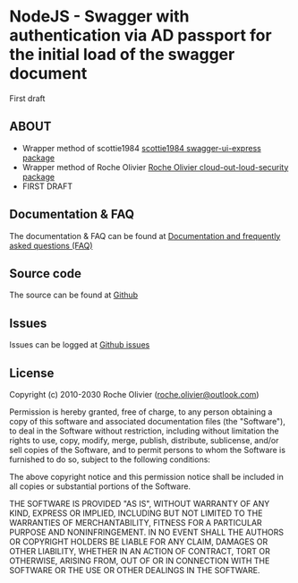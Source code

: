 # NodeJS - Swagger with authentication via AD passport for the initial load of the swagger document
First draft

## ABOUT
- Wrapper method of scottie1984 [scottie1984 swagger-ui-express package](https://www.npmjs.com/package/swagger-ui-express) 
- Wrapper method of Roche Olivier [Roche Olivier cloud-out-loud-security package](https://www.npmjs.com/package/cloud-out-loud-security) 
- FIRST DRAFT

## Documentation & FAQ
The documentation & FAQ can be found at [Documentation and frequently asked questions (FAQ)](https://cloudoutloud.net/#/cloud-out-loud-swagger)  

## Source code
The source can be found at [Github](https://github.com/Roche-Olivier/cloud-out-loud-swagger)  

## Issues
Issues can be logged at [Github issues](https://github.com/Roche-Olivier/cloud-out-loud-swagger/issues)  


## License
Copyright (c) 2010-2030 Roche Olivier (roche.olivier@outlook.com)

Permission is hereby granted, free of charge, to any person obtaining a copy of this software and associated documentation files (the "Software"), to deal in the Software without restriction, including without limitation the rights to use, copy, modify, merge, publish, distribute, sublicense, and/or sell copies of the Software, and to permit persons to whom the Software is furnished to do so, subject to the following conditions:

The above copyright notice and this permission notice shall be included in all copies or substantial portions of the Software.

THE SOFTWARE IS PROVIDED "AS IS", WITHOUT WARRANTY OF ANY KIND, EXPRESS OR IMPLIED, INCLUDING BUT NOT LIMITED TO THE WARRANTIES OF MERCHANTABILITY, FITNESS FOR A PARTICULAR PURPOSE AND NONINFRINGEMENT. IN NO EVENT SHALL THE AUTHORS OR COPYRIGHT HOLDERS BE LIABLE FOR ANY CLAIM, DAMAGES OR OTHER LIABILITY, WHETHER IN AN ACTION OF CONTRACT, TORT OR OTHERWISE, ARISING FROM, OUT OF OR IN CONNECTION WITH THE SOFTWARE OR THE USE OR OTHER DEALINGS IN THE SOFTWARE.